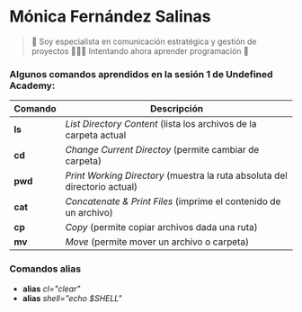 # Mónica Fernández Salinas
>📱 Soy especialista en comunicación estratégica y gestión de proyectos
>👩🏻‍💻 Intentando ahora aprender programación 🤞

### Algunos comandos aprendidos en la sesión 1 de Undefined Academy: 
| Comando | Descripción |
| ------ | ------ |
| **ls** | _List Directory Content_ (lista los archivos de la carpeta actual|
| **cd** | _Change Current Directoy_ (permite cambiar de carpeta) |
| **pwd** | _Print Working Directory_ (muestra la ruta absoluta del directorio actual) |
| **cat**| _Concatenate & Print Files_ (imprime el contenido de un archivo) |
| **cp**| _Copy_ (permite copiar archivos dada una ruta) |
| **mv** | _Move_ (permite mover un archivo o carpeta) |

### Comandos alias
- **alias**  _cl="clear"_
- **alias**  _shell="echo $SHELL"_
